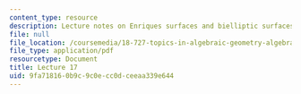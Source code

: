 ```yaml
---
content_type: resource
description: Lecture notes on Enriques surfaces and bielliptic surfaces.
file: null
file_location: /coursemedia/18-727-topics-in-algebraic-geometry-algebraic-surfaces-spring-2008/9fa718160b9c9c0ecc0dceeaa339e644_lect17.pdf
file_type: application/pdf
resourcetype: Document
title: Lecture 17
uid: 9fa71816-0b9c-9c0e-cc0d-ceeaa339e644
---
```

